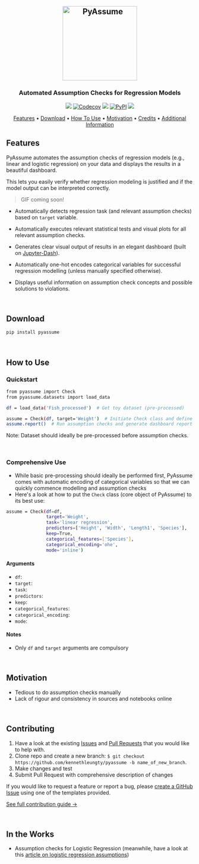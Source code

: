 <h2 align="center"><img src="https://raw.githubusercontent.com/kennethleungty/pyassume/main/media/logo_v1.png" alt="PyAssume" width="200"></h2>
<h3 align="center">Automated Assumption Checks for Regression Models</h3>

<p align="center">
  <a href="https://img.shields.io/badge/Build-Passing-green"><img src="https://img.shields.io/badge/Build-Passing-green?style=for-the-badge"></a>
  <!-- <a href="#"><img alt="GitHub Workflow Status" src="https://img.shields.io/github/workflow/status/kennethleungty/pyassume/main_workflow?style=for-the-badge"></a>  -->
  <a href="#"><img alt="Codecov" src="https://img.shields.io/codecov/c/github/kennethleungty/pyassume?label=CODECOV&style=for-the-badge&token=4RJ4QXIHMH"></a> 
  <a href="#"><img src="https://img.shields.io/badge/Python-v3.7+-blue.svg?style=for-the-badge"></a>
  <a href="#"><img alt="PyPI" src="https://img.shields.io/pypi/v/pyassume?style=for-the-badge"></a>
  <a href="https://img.shields.io/badge/License-MIT-blue.svg"><img src="https://img.shields.io/badge/License-MIT-blue.svg?style=for-the-badge"></a>
</p>

<p align="center">
  <a href="#features">Features</a> •
  <a href="#download">Download</a> •
  <a href="#how-to-use">How To Use</a> •
  <a href="#motivation">Motivation</a> •
  <a href="#credits">Credits</a> •
  <a href="#additional-info">Additional Information</a>
</p>

## Features
PyAssume automates the assumption checks of regression models (e.g., linear and logistic regression) on your data and displays the results in a beautiful dashboard. 

This lets you easily verify whether regression modeling is justified and if the model output can be interpreted correctly.

> GIF coming soon!

- Automatically detects regression task (and relevant assumption checks) based on `target` variable.

- Automatically executes relevant statistical tests and visual plots for all relevant assumption checks.

- Generates clear visual output of results in an elegant dashboard (built on [Jupyter-Dash](https://github.com/plotly/jupyter-dash)).

- Automatically one-hot encodes categorical variables for successful regression modelling (unless manually specified otherwise).

- Displays useful information on assumption check concepts and possible solutions to violations.

<br/>

## Download
```bash
pip install pyassume
```
<br/>

## How to Use

### Quickstart
```bash
from pyassume import Check
from pyassume.datasets import load_data

df = load_data('Fish_processed')  # Get toy dataset (pre-processed)

assume = Check(df, target='Weight')  # Initiate Check class and define target variable
assume.report()  # Run assumption checks and generate dashboard report
```

Note: Dataset should ideally be pre-processed before assumption checks.  

<br/>

### Comprehensive Use
- While basic pre-processing should ideally be performed first, PyAssume comes with automatic encoding of categorical variables so that we can quickly commence modelling and assumption checks
- Here's a look at how to put the `Check` class (core object of PyAssume) to its best use:

```bash
assume = Check(df=df, 
               target='Weight',
               task='linear regression',
               predictors=['Height', 'Width', 'Length1', 'Species'],
               keep=True,
               categorical_features=['Species'],
               categorical_encoding='ohe',
               mode='inline')
```

#### Arguments
- `df`: 
- `target`: 
- `task`: 
- `predictors`: 
- `keep`: 
- `categorical_features`: 
- `categorical_encoding`: 
- `mode`: 

#### Notes
- Only `df` and `target` arguments are compulsory

<br/>

## Motivation
- Tedious to do assumption checks manually
- Lack of rigour and consistency in sources and notebooks online

<br/>

<!-- ## Credits
- [Kenneth Leung](https://github.com/kennethleungty)
- Contributor 2
- Contributor 3
- Contributor 4

<br/> -->

## Contributing
1. Have a look at the existing [Issues](https://github.com/kennethleungty/pyassume/issues) and [Pull Requests](https://github.com/kennethleungty/pyassume/pulls) that you would like to help with. 
2. Clone repo and create a new branch: `$ git checkout https://github.com/kennethleungty/pyassume -b name_of_new_branch`.
3. Make changes and test
4. Submit Pull Request with comprehensive description of changes

If you would like to request a feature or report a bug, please [create a GitHub Issue](https://github.com/kennethleungty/pyassume/issues) using one of the templates provided.

[See full contribution guide →](https://github.com/kennethleungty/pyassume/blob/main/CONTRIBUTING.md)

<br/>

## In the Works
- Assumption checks for Logistic Regression (meanwhile, have a look at this [article on logistic regression assumptions](https://towardsdatascience.com/assumptions-of-logistic-regression-clearly-explained-44d85a22b290))